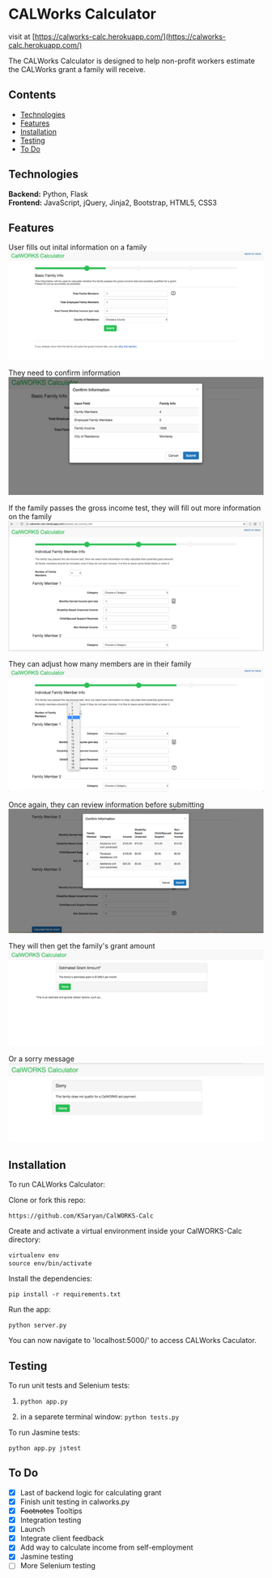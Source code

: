 # CALWorks Calculator
visit at [https://calworks-calc.herokuapp.com/](https://calworks-calc.herokuapp.com/)

The CALWorks Calculator is designed to help non-profit workers estimate the CALWorks grant a family will receive.

## Contents
* [Technologies](#technologies)
* [Features](#features)
* [Installation](#install)
* [Testing](#testing)
* [To Do](#todo)

## <a name="technologies"></a>Technologies
<b>Backend:</b> Python, Flask<br/>
<b>Frontend:</b> JavaScript, jQuery, Jinja2, Bootstrap, HTML5, CSS3<br/>

## <a name="features"></a>Features
User fills out inital information on a family
![alt text](screenshots/intake-form.png "Intake Form")

They need to confirm information
![alt text](screenshots/confirm-intake-form.png "Confirmation on Intake Form")

If the family passes the gross income test, they will fill out more information on the family
![alt text](screenshots/fam-form.png "Family Form")

They can adjust how many members are in their family
![alt text](screenshots/changing-fam-count.png "Family Form Dropdown")

Once again, they can review information before submitting
![alt text](screenshots/confirm-fam-form.png "Confirmation on Family Form Page")

They will then get the family's grant amount
![alt text](screenshots/estimated-grant.png "Estimated Grant")

Or a sorry message
![alt text](screenshots/sorry.png "Sorry Message")




## <a name="install"></a>Installation
To run CALWorks Calculator:


Clone or fork this repo:

```
https://github.com/KSaryan/CalWORKS-Calc
```

Create and activate a virtual environment inside your CalWORKS-Calc directory:

```
virtualenv env
source env/bin/activate
```

Install the dependencies:

```
pip install -r requirements.txt
```

Run the app:

```
python server.py
```

You can now navigate to 'localhost:5000/' to access CALWorks Caculator.



## <a name="testing"></a> Testing
To run unit tests and Selenium tests:

1. `python app.py`

2. in a separete terminal window: `python tests.py`

To run  Jasmine tests:

```
python app.py jstest
```



## <a name="todo"></a> To Do

- [X] Last of backend logic for calculating grant
- [X] Finish unit testing in calworks.py
- [X] ~~Footnotes~~ Tooltips
- [X] Integration testing
- [X] Launch
- [X] Integrate client feedback
- [X] Add way to calculate income from self-employment 
- [X] Jasmine testing
- [ ] More Selenium testing
